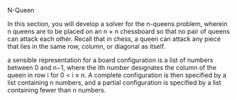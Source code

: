 N-Queen

In this section, you will develop a solver for the n-queens problem, wherein n
queens are to be placed on an n × n chessboard so that no pair of queens can
attack each other. Recall that in chess, a queen can attack any piece that lies in
the same row, column, or diagonal as itself.

a sensible
representation for a board configuration is a list of numbers between 0 and
n−1, where the ith number designates the column of the queen in row i for
0 < i ≤ n. A complete configuration is then specified by a list containing
n numbers, and a partial configuration is specified by a list containing
fewer than n numbers. 
